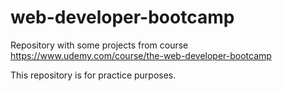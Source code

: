 # web-developer-bootcamp
Repository with some projects from course https://www.udemy.com/course/the-web-developer-bootcamp

This repository is for practice purposes.
